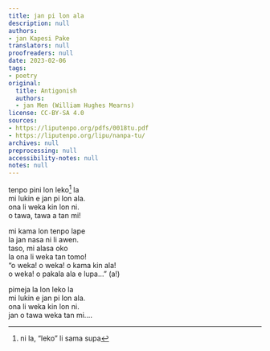 ```yaml
---
title: jan pi lon ala
description: null
authors:
- jan Kapesi Pake
translators: null
proofreaders: null
date: 2023-02-06
tags:
- poetry
original:
  title: Antigonish
  authors:
  - jan Men (William Hughes Mearns)
license: CC-BY-SA 4.0
sources:
- https://liputenpo.org/pdfs/0018tu.pdf
- https://liputenpo.org/lipu/nanpa-tu/
archives: null
preprocessing: null
accessibility-notes: null
notes: null
---
```


tenpo pini lon leko[^1] la  
mi lukin e jan pi lon ala.  
ona li weka kin lon ni.  
o tawa, tawa a tan mi!

mi kama lon tenpo lape  
la jan nasa ni li awen.  
taso, mi alasa oko  
la ona li weka tan tomo!  
“o weka! o weka! o kama kin ala!  
o weka! o pakala ala e lupa…” (a!)

pimeja la lon leko la  
mi lukin e jan pi lon ala.  
ona li weka kin lon ni.  
jan o tawa weka tan mi….  

[^1]: ni la, “leko” li sama supa